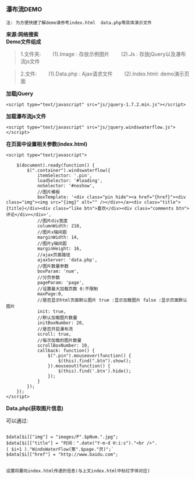          

### 瀑布流DEMO

`
注: 为方便快捷了解demo请参考index.html  data.php等具体演示文件
`

**来源:网络搜索**<br/>
**Demo文件组成**
>1.文件夹:
　　(1).Image : 存放示例图片
　　(2).Js :    存放jQuery以及瀑布流js文件

>2.文件:
　　(1).Data.php : Ajax请求文件
　　(2).Index.html: demo演示页面

**加载jQuery**

```
<script type="text/javascript" src="js/jquery-1.7.2.min.js"></script>
```

**加载瀑布流js文件**

```
<script type="text/javascript" src="js/jquery.windswaterflow.js"></script>
```

**在页面中设置相关参数(index.html)**
 
```
<script type="text/javascript">

    $(document).ready(function() {
        $(".container").windswaterflow({
            itemSelector: '.pin',
            loadSelector: '#loading',
            noSelector: '#noshow',
            //图片模板
            boxTemplate: '<div class="pin hide"><a href="{href}"><div class="img"><img src="{img}" alt="" /></div></a><div class="title">{title}</div><div class="like btn">喜欢</div><div class="comments btn">评论</div></div>',
            //图片div宽度
            columnWidth: 210,
            //图片x轴间距
            marginWidth: 14,
            //图片y轴间距
            marginHeight: 16,
            //ajax页面路径
            ajaxServer: 'data.php',
            //图片数量参数
            boxParam: 'num',
            //分页参数
            pageParam: 'page',
            //设置最大加载页数 0:不限制
            maxPage:0,
            //是否显示html页面默认图片 true :显示加载图片 false :显示页面默认图片
            init: true,
            //默认加载图片数量
            initBoxNumber: 20,
            //是否开启瀑布流 
            scroll: true,
            //每次加载的图片数量
            scrollBoxNumber: 10,
            callback: function() {
                $(".pin").mouseover(function() {
                    $(this).find(".btn").show();
                }).mouseout(function() {
                    $(this).find('.btn').hide();
                });
            }
        });
    });
</script>
```

**Data.php(获取图片信息)**

可以通过:





```

$data[$i]["img"] = "images/P".$pNum.".jpg";
$data[$i]["title"] = "时间：".date("Y-m-d H:i:s")."<br />".
( $i+1 )."WindsWaterFlow(第".$page."页)";`
$data[$i]["href"] = "http://www.baidu.com"; 


```

`设置将要向index.html传递的信息(与上文index.html中标红字体对应)`

